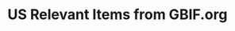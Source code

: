 ---
# Stories about GBIF-mediated US data
layout: compose
klass: compositionBlocks
title: US Relevant Items from GBIF.org
description: This page pulls in news, data use, and event stories from GBIF.org.
composition:

  - type: stories
    data: GBIFdataUse
  - type: stories
    data: GBIFnews
  - type: stories
    data: GBIFevents  
    
---